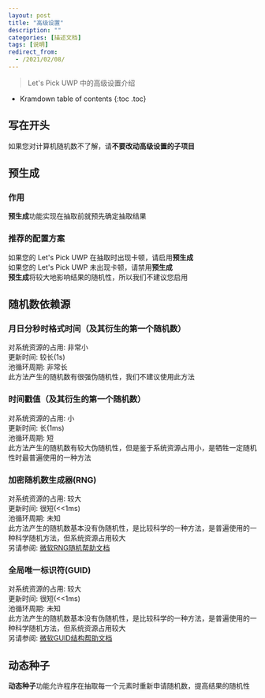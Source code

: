 ```yaml
---
layout: post
title: "高级设置"
description: ""
categories: [描述文档]
tags: [说明]
redirect_from:
  - /2021/02/08/
---
```


> Let's Pick UWP 中的高级设置介绍

* Kramdown table of contents
{:toc .toc}

## 写在开头
如果您对计算机随机数不了解，请**不要改动高级设置的子项目**<br/>

## 预生成
### 作用
**预生成**功能实现在抽取前就预先确定抽取结果<br/>

### 推荐的配置方案
如果您的 Let's Pick UWP 在抽取时出现卡顿，请启用**预生成**<br/>
如果您的 Let's Pick UWP 未出现卡顿，请禁用**预生成**<br/>
**预生成**将较大地影响结果的随机性，所以我们不建议您启用<br/>

## 随机数依赖源
### 月日分秒时格式时间（及其衍生的第一个随机数）
对系统资源的占用: 非常小<br/>
更新时间: 较长(1s)<br/>
池循环周期: 非常长<br/>
此方法产生的随机数有很强伪随机性，我们不建议使用此方法<br/>

### 时间戳值（及其衍生的第一个随机数）
对系统资源的占用: 小<br/>
更新时间: 长(1ms)<br/>
池循环周期: 短<br/>
此方法产生的随机数有较大伪随机性，但是鉴于系统资源占用小，是牺牲一定随机性时最普遍使用的一种方法<br/>

### 加密随机数生成器(RNG)
对系统资源的占用: 较大<br/>
更新时间: 很短(<<1ms)<br/>
池循环周期: 未知<br/>
此方法产生的随机数基本没有伪随机性，是比较科学的一种方法，是普遍使用的一种科学随机方法，但系统资源占用较大<br/>
另请参阅: [微软RNG随机帮助文档](https://docs.microsoft.com/zh-cn/dotnet/api/system.security.cryptography.rngcryptoserviceprovider?view=net-5.0)<br/>

### 全局唯一标识符(GUID)
对系统资源的占用: 较大<br/>
更新时间: 很短(<<1ms)<br/>
池循环周期: 未知<br/>
此方法产生的随机数基本没有伪随机性，是比较科学的一种方法，是普遍使用的一种科学随机方法，但系统资源占用较大<br/>
另请参阅: [微软GUID结构帮助文档](https://docs.microsoft.com/zh-cn/dotnet/api/system.guid?view=net-5.0)<br/>

## 动态种子
**动态种子**功能允许程序在抽取每一个元素时重新申请随机数，提高结果的随机性<br/>
